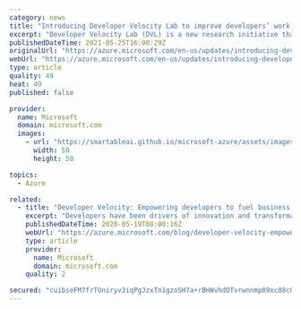 ```yaml
---
category: news
title: "Introducing Developer Velocity Lab to improve developers’ work and well-being"
excerpt: "Developer Velocity Lab (DVL) is a new research initiative that includes contributions across Microsoft, its research labs and GitHub."
publishedDateTime: 2021-05-25T16:00:29Z
originalUrl: "https://azure.microsoft.com/en-us/updates/introducing-developer-velocity-lab-to-improve-developers-work-and-wellbeing/"
webUrl: "https://azure.microsoft.com/en-us/updates/introducing-developer-velocity-lab-to-improve-developers-work-and-wellbeing/"
type: article
quality: 49
heat: 49
published: false

provider:
  name: Microsoft
  domain: microsoft.com
  images:
    - url: "https://smartableai.github.io/microsoft-azure/assets/images/organizations/microsoft.com-50x50.jpg"
      width: 50
      height: 50

topics:
  - Azure

related:
  - title: "Developer Velocity: Empowering developers to fuel business performance"
    excerpt: "Developers have been drivers of innovation and transformation for decades. They have pioneered innovation across countless industries and helped businesses weather tough conditions. Now, we are living in unprecedented times where organizations in every industry and sector are working to adjust to a new"
    publishedDateTime: 2020-05-19T08:00:16Z
    webUrl: "https://azure.microsoft.com/blog/developer-velocity-empowering-developers-to-fuel-business-performance/"
    type: article
    provider:
      name: Microsoft
      domain: microsoft.com
    quality: 2

secured: "cuibseFM7frTOniryv3iqPgJzxTn1gzoSH7a+rBHWvhdOTvrwnnmp89xc88c0bIa7EtrM/I/wdh/yEL9H5f7HwRNbsw+NJ+ikc+B8tKaPEISJFyuobeuAlch3/qN3hdj3hqBvGdfjEwdnZr9T1PBpYk5XI2j30YlfdoMvW2rRl8TGUcqCQBHNEj2krzLz32sAYM+fKW7he+Lqn5H+i3z+1r2h9ksNYSWQ6Gmjvs8OFnGH6sZ791Jsrvgmz4I/+/SZTMG1wC0H8GmKlMRav5cgkDSCW7Nm9CAqYSW9HTyN0KRTpXEJrrhyONxyJdsoPoBg1hRjzRBUqUztw0lHwXDzv9CZ8ZmnmuKwChj4GmDK1o=;7a4vtmO8ekuqiKFJoz6RZQ=="
---
```


